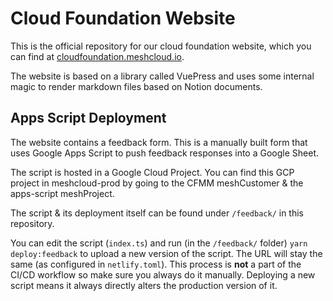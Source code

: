<h1>Cloud Foundation Website</h1>

This is the official repository for our cloud foundation website, which you can
find at [cloudfoundation.meshcloud.io](https://cloudfoundation.meshcloud.io).

The website is based on a library called VuePress and uses some internal magic to
render markdown files based on Notion documents.

## Apps Script Deployment

The website contains a feedback form. This is a manually built form that
uses Google Apps Script to push feedback responses into a Google Sheet.

The script is hosted in a Google Cloud Project. You can find this GCP project 
in meshcloud-prod by going to the CFMM meshCustomer & the apps-script meshProject.

The script & its deployment itself can be found under `/feedback/` in this repository.

You can edit the script (`index.ts`) and run (in the `/feedback/` folder) `yarn deploy:feedback` to 
upload a new version of the script. The URL will stay the same (as configured in `netlify.toml`).
This process is **not** a part of the CI/CD workflow so make sure you always do it manually.
Deploying a new script means it always directly alters the production version of it.